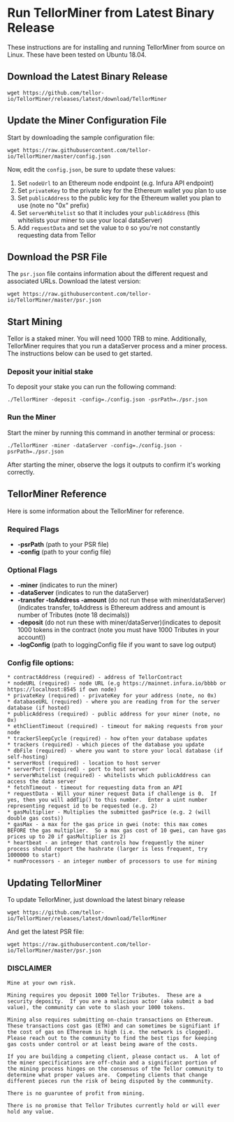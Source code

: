 # Run TellorMiner from Latest Binary Release
These instructions are for installing and running TellorMiner from source on Linux. These have been tested on Ubuntu 18.04.

## Download the Latest Binary Release
```
wget https://github.com/tellor-io/TellorMiner/releases/latest/download/TellorMiner
```

## Update the Miner Configuration File
Start by downloading the sample configuration file:
```
wget https://raw.githubusercontent.com/tellor-io/TellorMiner/master/config.json
```
Now, edit the `config.json`, be sure to update these values:
1. Set `nodeUrl` to an Ethereum node endpoint (e.g. Infura API endpoint)
2. Set `privateKey` to the private key for the Ethereum wallet you plan to use
3. Set `publicAddress` to the public key for the Ethereum wallet you plan to use (note no "0x" prefix)
4. Set `serverWhitelist` so that it includes your `publicAddress` (this whitelists your miner to use your local dataServer)
5. Add `requestData` and set the value to `0` so you're not constantly requesting data from Tellor

## Download the PSR File
The `psr.json` file contains information about the different request and associated URLs. Download the latest version:
```
wget https://raw.githubusercontent.com/tellor-io/TellorMiner/master/psr.json
```

## Start Mining
Tellor is a staked miner. You will need 1000 TRB to mine. Additionally, TellorMiner requires that you run a dataServer process and a miner process. The instructions below can be used to get started.

### Deposit your initial stake
To deposit your stake you can run the following command:
```
./TellorMiner -deposit -config=./config.json -psrPath=./psr.json
```

### Run the Miner
Start the miner by running this command in another terminal or process:
```
./TellorMiner -miner -dataServer -config=./config.json -psrPath=./psr.json
```
After starting the miner, observe the logs it outputs to confirm it's working correctly.

## TellorMiner Reference
Here is some information about the TellorMiner for reference.

### Required Flags
* **-psrPath** (path to your PSR file)
* **-config** (path to your config file)

### Optional Flags
* **-miner** (indicates to run the miner)
* **-dataServer** (indicates to run the dataServer)
* **-transfer -toAddress -amount** (do not run these with miner/dataServer)(indicates transfer, toAddress is Ethereum address and amount is number of Tributes (note 18 decimals))
* **-deposit** (do not run these with miner/dataServer)(indicates to deposit 1000 tokens in the contract (note you must have 1000 Tributes in your account))
* **-logConfig** (path to loggingConfig file if you want to save log output)


### Config file options:
```
* contractAddress (required) - address of TellorContract
* nodeURL (required) - node URL (e.g https://mainnet.infura.io/bbbb or https://localhost:8545 if own node)
* privateKey (required) - privateKey for your address (note, no 0x)
* databaseURL (required) - where you are reading from for the server database (if hosted)
* publicAddress (required) - public address for your miner (note, no 0x)
* ethClientTimeout (required) - timeout for making requests from your node
* trackerSleepCycle (required) - how often your database updates
* trackers (required) - which pieces of the database you update
* dbFile (required) - where you want to store your local database (if self-hosting)
* serverHost (required) - location to host server
* serverPort (required) - port to host server
* serverWhitelist (required) - whitelists which publicAddress can access the data server
* fetchTimeout - timeout for requesting data from an API
* requestData - Will your miner request Data if challenge is 0.  If yes, then you will addTip() to this number.  Enter a uint number representing request id to be requested (e.g. 2)
* gasMultiplier - Multiplies the submitted gasPrice (e.g. 2 (will double gas costs))
* gasMax - a max for the gas price in gwei (note: this max comes BEFORE the gas multiplier.  So a max gas cost of 10 gwei, can have gas prices up to 20 if gasMultiplier is 2)
* heartbeat - an integer that controls how frequently the miner process should report the hashrate (larger is less frequent, try 1000000 to start)
* numProcessors - an integer number of processors to use for mining
```
## Updating TellorMiner
To update TellorMiner, just download the latest binary release
```
wget https://github.com/tellor-io/TellorMiner/releases/latest/download/TellorMiner
```
And get the latest PSR file:
```
wget https://raw.githubusercontent.com/tellor-io/TellorMiner/master/psr.json
```

### DISCLAIMER


    Mine at your own risk.  

    Mining requires you deposit 1000 Tellor Tributes.  These are a security deposity.  If you are a malicious actor (aka submit a bad value), the community can vote to slash your 1000 tokens.  

    Mining also requires submitting on-chain transactions on Ethereum.  These transactions cost gas (ETH) and can sometimes be signifiant if the cost of gas on EThereum is high (i.e. the network is clogged).  Please reach out to the community to find the best tips for keeping gas costs under control or at least being aware of the costs. 

    If you are building a competing client, please contact us.  A lot of the miner specifications are off-chain and a significant portion of the mining process hinges on the consensus of the Tellor community to determine what proper values are.  Competing clients that change different pieces run the risk of being disputed by the commmunity.  

    There is no guaruntee of profit from mining. 

    There is no promise that Tellor Tributes currently hold or will ever hold any value. 